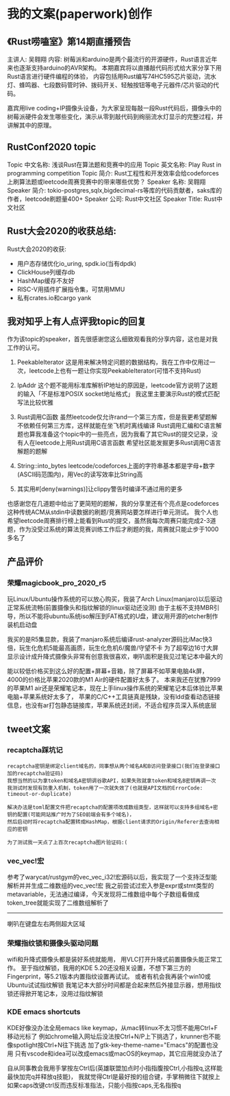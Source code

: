 # 我的文案(paperwork)创作

## 《Rust唠嗑室》第14期直播预告

主讲人: 吴翱翔
内容: 树莓派和arduino是两个最流行的开源硬件，Rust语言近年来也逐渐支持arduino的AVR架构。
本期嘉宾将以直播敲代码形式给大家分享下用Rust语言进行硬件编程的体验，
内容包括用Rust编写74HC595芯片驱动，流水灯、蜂鸣器、七段数码管时钟、拨码开关、轻触按钮等电子元器件/芯片驱动的代码。

嘉宾用live coding+IP摄像头设备，为大家呈现每敲一段Rust代码后，摄像头中的树莓派硬件会发生哪些变化，演示从零到敲代码到绚丽流水灯显示的完整过程，并讲解其中的原理。

## RustConf2020 topic

Topic 中文名称: 浅谈Rust在算法题和竞赛中的应用 
Topic 英文名称: Play Rust in programming competition
Topic 简介: Rust工程性和开发效率会给codeforces上刷算法题或leetcode周赛竞赛中的带来哪些优势？
Speaker 名称: 吴翱翔
Speaker 简介: tokio-postgres,sqlx,bigdecimal-rs等库的代码贡献者，saks库的作者，leetcode刷题量400+
Speaker 公司: Rust中文社区
Speaker Title: Rust中文社区

## Rust大会2020的收获总结:

Rust大会2020的收获:

- 用户态存储优化io_uring, spdk.io(当有dpdk)
- ClickHouse列缓存db
- HashMap缓存不友好
- RISC-V用插件扩展指令集，可禁用MMU
- 私有crates.io和cargo yank

## 我对知乎上有人点评我topic的回复

作为该topic的speaker，首先很感谢您这么细致观看我的分享内容，这也是对我工作的认可。

1. PeekableIterator
这是用来解决特定问题的数据结构，我在工作中仅用过一次，leetcode上也有一题让你实现PeekableIterator(可惜不支持Rust)

4. IpAddr
这个题不能用标准库解析IP地址的原因是，leetcode官方说明了这题的输入「不是标准POSIX socket地址格式」
我这里主要演示Rust的模式匹配写法比较优雅

5. Rust调用C函数
虽然leetcode仅允许rand一个第三方库，但是我更希望题解不依赖任何第三方库，这样就能在坐飞机时离线编译
Rust调用汇编和C语言解题也算我准备这个topic中的一些亮点，因为我看了其它Rust的提交记录，没有人在leetcode上用Rust调用C语言函数
希望社区能发掘更多Rust调用C语言解题的题解

6. String::into_bytes
leetcode/codeforces上面的字符串基本都是字母+数字(ASCII码范围内)，用Vec<u8>的读写效率比String高

8. 其实用#[deny(warnings)]让clippy警告时编译不通过用的更多

也感谢您在几道题中给出了更简短的题解，我的分享里还有个亮点是codeforces这种传统ACM从stdin中读数据的刷题/竞赛网站要怎样进行单元测试。
我个人也希望leetcode周赛排行榜上能看到Rust的提交，虽然我每次周赛只能完成2-3道题，作为没受过系统的算法竞赛训练工作后才刷题的我，周赛就只能止步于1000多名了

## 产品评价

### 荣耀magicbook_pro_2020_r5

玩Linux/Ubuntu操作系统的可以放心购买，我装了Arch Linux(manjaro)以后驱动正常系统流畅(前置摄像头和指纹解锁的linux驱动还没测)
由于主板不支持MBR引导，所以不能将ubuntu系统iso解压到FAT格式的U盘，建议用开源的etcher制作装机启动盘

我买的是R5集显款，我装了manjaro系统后编译rust-analyzer源码比iMac快3倍，玩生化危机5能最高画质，玩生化危机6/魔兽/守望不卡
为了超窄边16寸大屏显示设计成升降式摄像头非常有创意我很喜欢，喇叭面积是我见过笔记本中最大的

能以较低价格买到这么好的配置+屏幕+音箱，除了屏幕不如苹果电脑4k屏，4000的价格比苹果2020款的M1 Air的硬件配置好太多了。
本来我还在犹豫7999的苹果M1 air还是荣耀笔记本，现在上手linux操作系统的荣耀笔记本后体验比苹果电脑+苹果系统好太多了，
苹果的C/C++工具链真是残缺，没有ldd查看动态链接信息，也没有ar打包静态链接库，苹果系统还封闭，不适合程序员深入系统底层

## tweet文案

### recaptcha踩坑记

```
recaptcha密钥是绑定client域名的，同事想从两个域名A和B访问登录接口(我们在登录接口加的recaptcha验证码)
我想当然的以为拿token和域名A密钥调谷歌API，如果失败就拿token和域名B密钥再调一次
我测试时发现有防重入机制，token用了一次就失效了(也就是API文档的ErrorCode: timeout-or-duplicate)
```

```
解决办法是toml配置文件把recaptcha的配置项改成数组类型，这样就可以支持多组域名+密钥的配置(可能网站推广时为了SEO前端会有多个域名)，
然后启动时将recaptcha配置转成HashMap，根据client请求的Origin/Referer去查询相应的密钥

为了测试我一天点了上百次recaptcha图片验证码:(
```

### vec_vec!宏

参考了warycat/rustgym的vec_vec_i32!宏源码以后，我实现了一个支持泛型能解析并并生成二维数组的vec_vec!宏
我之前尝试过宏入参是expr或stmt类型的metavariable，无法通过编译，今天发现将二维数组中每个子数组看做成token_tree就能实现了二维数组解析了

---

喇叭在键盘左右两侧超大区域

### 荣耀指纹锁和摄像头驱动问题

wifi和升降式摄像头都是装好系统就能用，
用VLC打开升降式前置摄像头能正常工作。
至于指纹解锁，我用的KDE 5.20还没相关设置，不想下第三方的Fingerprint，等5.21版本内置指纹设置再试试。
或者有机会我再装个win10或Ubuntu试试指纹解锁
我笔记本大部分时间都是合起来然后外接显示器，想用指纹锁还得掀开笔记本，没用过指纹解锁

### KDE emacs shortcuts

KDE好像没办法全局emacs like keymap，从mac转linux不太习惯不能用Ctrl+F移动光标了
例如chrome输入网址后没法按Ctrl+N/P上下挑选了，krunner也不能像spotlight按Ctrl+N往下挑选
加了gtk-key-theme-name="Emacs"的配置也没用
只有vscode和idea可以改成emacs或macOS的keymap，其它应用就没办法了

自从同事教会我用手掌按左Ctrl后(英雄联盟加点时小指指腹按Ctrl,小指按q,这样能最快加完q并释放q技能)，
我就觉得Ctrl是最好按的组合键，手掌稍微往下就按上
如果caps改键ctrl反而违反标准指法，只能小指按caps,无名指按q

